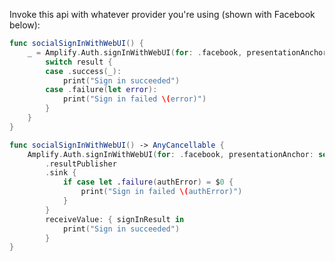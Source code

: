 Invoke this api with whatever provider you're using (shown with Facebook below):

<amplify-block-switcher>

<amplify-block name="Listener (iOS 11+)">

```swift
func socialSignInWithWebUI() {
    _ = Amplify.Auth.signInWithWebUI(for: .facebook, presentationAnchor: self.view.window!) { result in
        switch result {
        case .success(_):
            print("Sign in succeeded")
        case .failure(let error):
            print("Sign in failed \(error)")
        }
    }
}
```

</amplify-block>

<amplify-block name="Combine (iOS 13+)">

```swift
func socialSignInWithWebUI() -> AnyCancellable {
    Amplify.Auth.signInWithWebUI(for: .facebook, presentationAnchor: self.view.window!)
        .resultPublisher
        .sink {
            if case let .failure(authError) = $0 {
                print("Sign in failed \(authError)")
            }
        }
        receiveValue: { signInResult in
            print("Sign in succeeded")
        }
}

```

</amplify-block>

</amplify-block-switcher>
